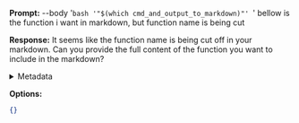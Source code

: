 **Prompt:**
--body '```bash '"$(which cmd_and_output_to_markdown)"' ```'
 bellow is the function i want in markdown, but function name is being cut 

**Response:**
It seems like the function name is being cut off in your markdown. Can you provide the full content of the function you want to include in the markdown?

<details><summary>Metadata</summary>

- Duration: 1252 ms
- Datetime: 2023-08-31T15:46:35.065725
- Model: gpt-3.5-turbo-0613

</details>

**Options:**
```json
{}
```

